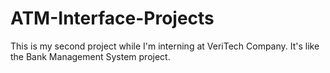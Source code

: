# ATM-Interface-Projects
This is my second project while I'm interning at VeriTech Company. It's like the Bank Management System project.
